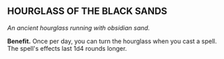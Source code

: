 ## HOURGLASS OF THE BLACK SANDS

_An ancient hourglass running with obsidian sand._

**Benefit.** Once per day, you can turn the hourglass when you cast a spell. The spell's effects last 1d4 rounds longer.

